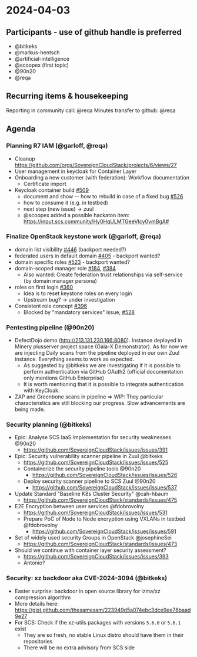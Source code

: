 # 2024-04-03

## Participants - use of github handle is preferred

- @bitkeks
- @markus-hentsch
- @artificial-intelligence
- @scoopex (first topic)
- @90n20
- @reqa

## Recurring items & housekeeping
Reporting in community call: @reqa
Minutes transfer to github: @reqa


## Agenda

### Planning R7 IAM (@garloff, @reqa)
- Cleanup https://github.com/orgs/SovereignCloudStack/projects/6/views/27
- User management in keycloak for Container Layer
- Onboarding a new customer (with federation): Workflow documentation
    - Certificate import
- Keycloak container build [#509](https://github.com/SovereignCloudStack/issues/issues/509)
    - document and show -- how to rebuild in case of a fixed bug [#526](https://github.com/SovereignCloudStack/standards/issues/526)
    - how to consume it (e.g. in testbed)
    - next step (new issue) -> zuul
    - @scoopex added a possible hackaton item: https://input.scs.community/Hy0HqULMTGeeVIcy0vmBgA#


### Finalize OpenStack keystone work (@garloff, @reqa)
- domain list visibility [#446](https://github.com/SovereignCloudStack/issues/issues/446) (backport needed?)
- federated users in default domain [#405](https://github.com/SovereignCloudStack/issues/issues/405) - backport wanted?
- domain specific roles [#523](https://github.com/SovereignCloudStack/issues/issues/523) - backport wanted?
- domain-scoped manager role [#184](https://github.com/SovereignCloudStack/issues/issues/184), [#384](https://github.com/SovereignCloudStack/issues/issues/384)
    - Also wanted: Create federation trust relationships via self-service (by domain manager persona)
- roles on first login [#360](https://github.com/SovereignCloudStack/issues/issues/360)
    - Idea is to reset keystone roles on every login
    - Upstream bug? -> under investigation
- Consistent role concept [#396](https://github.com/SovereignCloudStack/issues/issues/396)
    - Blocked by "mandatory services" issue, [#528](https://github.com/SovereignCloudStack/issues/issues/528)


### Pentesting pipeline (@90n20)

- DefectDojo demo (http://213.131.230.166:8080). Instance deployed in Minery plusserver project space (Gaia-X Demonstrator).  As for now we are injecting Daily scans from the pipeline deployed in our own Zuul instance. Everything seems to work as expected.
  - As suggested by @bitkeks we are investigating if it is possible to perform authentication via GitHub OAuth2 (official documentation only mentions GitHub Enterprise)
  - It is worth mentioning that it is possible to integrate authentication with KeyCloak.
 - ZAP and Greenbone scans in pipeline => WIP: They particular characteristics are still blocking our progress. Slow advancements are being made.


### Security planning (@bitkeks)

- Epic: Analyse SCS IaaS implementation for security weaknesses @90n20
    - https://github.com/SovereignCloudStack/issues/issues/391
- Epic: Security vulnerability scanner pipeline in Zuul @bitkeks
    - https://github.com/SovereignCloudStack/issues/issues/525
    - Containerize the security pipeline tools @90n20
        - https://github.com/SovereignCloudStack/issues/issues/526
    - Deploy security scanner pipeline to SCS Zuul @90n20
        - https://github.com/SovereignCloudStack/issues/issues/537
- Update Standard "Baseline K8s Cluster Security" @cah-hbaum
    - https://github.com/SovereignCloudStack/standards/issues/475
- E2E Encryption between user services @fdobrovolny
    - https://github.com/SovereignCloudStack/issues/issues/531
    - Prepare PoC of Node to Node encryption using VXLANs in testbed @fdobrovolny
        - https://github.com/SovereignCloudStack/issues/issues/591
- Set of widely used security Groups in OpenStack @josephineSei
    - https://github.com/SovereignCloudStack/standards/issues/473
- Should we continue with container layer security assessment?
    - https://github.com/SovereignCloudStack/issues/issues/393
    - Antonio?



### Security: xz backdoor aka CVE-2024-3094 (@bitkeks)

- Easter surprise: backdoor in open source library for lzma/xz compression algorithm
- More details here: https://gist.github.com/thesamesam/223949d5a074ebc3dce9ee78baad9e27
- For SCS: Check if the xz-utils packages with versions `5.6.0` or `5.6.1` exist
    - They are so fresh, no stable Linux distro should have them in their repositories
    - There will be no extra advisory from SCS side
